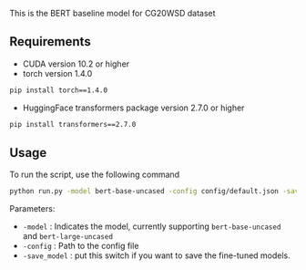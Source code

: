 This is the BERT baseline model for CG20WSD dataset

## Requirements

- CUDA version 10.2 or higher
- torch version 1.4.0
```bash
pip install torch==1.4.0
```
- HuggingFace transformers package version 2.7.0 or higher
```bash
pip install transformers==2.7.0
```


## Usage
To run the script,  use the following command 
```bash
python run.py -model bert-base-uncased -config config/default.json -save_model 
```

Parameters:
- `-model` : Indicates the model, currently supporting `bert-base-uncased` and `bert-large-uncased`
- `-config` : Path to the config file
- `-save_model` : put this switch if you want to save the fine-tuned models.
